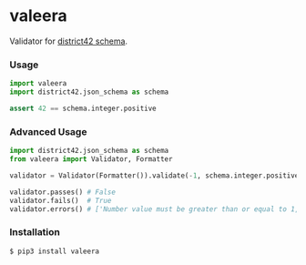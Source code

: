 # valeera

Validator for [district42 schema](https://github.com/nikitanovosibirsk/district42).

### Usage

```python
import valeera
import district42.json_schema as schema

assert 42 == schema.integer.positive
```

### Advanced Usage

```python
import district42.json_schema as schema
from valeera import Validator, Formatter

validator = Validator(Formatter()).validate(-1, schema.integer.positive)

validator.passes() # False
validator.fails()  # True
validator.errors() # ['Number value must be greater than or equal to 1, -1 given']
```

### Installation

```sh
$ pip3 install valeera
```
